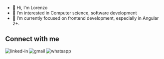 - 👋 Hi, I’m Lorenzo
- 👀 I’m interested in Computer science, software development 
- 🌱 I’m currently focused on frontend development, especially in Angular 2+.
  
## Connect with me
[<img align="left" alt="linked-in" src="https://img.shields.io/badge/linkedin-%230077B5.svg?&style=for-the-badge&logo=linkedin&logoColor=white" />](https://www.linkedin.com/in/lorenzodelgaudio/)

[<img align="left" alt="gmail" src="https://img.shields.io/badge/Gmail-D14836?style=for-the-badge&logo=gmail&logoColor=white" />](https://mailto:laenza98@gmail.com)

[<img align="left" alt="whatsapp" src="https://img.shields.io/badge/WhatsApp-25D366?style=for-the-badge&logo=whatsapp&logoColor=white" />](https://wa.me/+393393319673)




<!---
delgalaenza/delgalaenza is a ✨ special ✨ repository because its `README.md` (this file) appears on your GitHub profile.
You can click the Preview link to take a look at your changes.
--->
